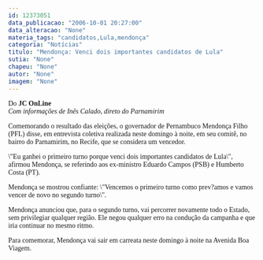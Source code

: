 ```yaml
---
id: 12373051
data_publicacao: "2006-10-01 20:27:00"
data_alteracao: "None"
materia_tags: "candidatos,Lula,mendonça"
categoria: "Notícias"
titulo: "Mendonça: Venci dois importantes candidatos de Lula"
sutia: "None"
chapeu: "None"
autor: "None"
imagem: "None"
---
```

<p><FONT face=\"Franklin Gothic Medium\"></p>
<p><P><FONT face=Verdana>Do<STRONG> JC OnLine</STRONG></FONT><BR><I><FONT face=Verdana>Com informações de Inês Calado, direto do Parnamirim</FONT></P></I></p>
<p><P><FONT face=Verdana>Comemorando o resultado das eleições, o governador de Pernambuco Mendonça Filho (PFL) disse, em entrevista coletiva realizada neste domingo à noite, em seu comitê, no bairro do Parnamirim, no Recife, que se considera um vencedor.</FONT></P></p>
<p><P><FONT face=Verdana>\"Eu ganhei o primeiro turno porque venci dois importantes candidatos de Lula\", afirmou Mendonça, se referindo aos ex-ministro Eduardo Campos (PSB) e Humberto Costa (PT).</FONT></P></p>
<p><P><FONT face=Verdana>Mendonça se mostrou confiante: \"Vencemos o primeiro turno como prev?amos e vamos vencer de novo no segundo turno\".</FONT></P></p>
<p><P><FONT face=Verdana>Mendonça anunciou que, para o segundo turno, vai percorrer novamente todo o Estado, sem privilegiar qualquer região. Ele negou qualquer erro na condução da campanha e que iria continuar no mesmo ritmo.</FONT></P></p>
<p><P><FONT face=Verdana>Para comemorar, Mendonça vai sair em carreata neste domingo à noite na Avenida Boa Viagem.</FONT></P></FONT> </p>
